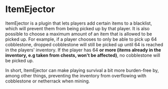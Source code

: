 # ItemEjector

ItemEjector is a plugin that lets players add certain items to a blacklist, which will prevent them from being picked up by that player. It is also 
possible to choose a maximum amount of an item that is allowed to be picked up. For example, if a player chooses to only be able to pick up 64 
cobblestone, dropped cobblestone will still be picked up until 64 is reached in the players' inventory. If the player has 64 **or more (items already 
in the inventory, e.g taken from chests, won't be affected)**, no cobblestone will be picked up.

In short, ItemEjector can make playing survival a bit more burden-free by, among other things, preventing the inventory from overflowing with 
cobblestone or netherrack when mining.